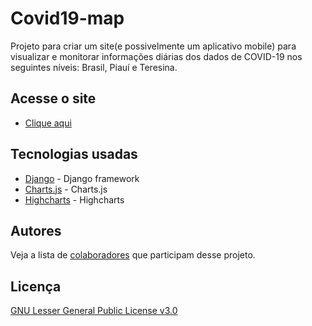 # Covid19-map

Projeto para criar um site(e possivelmente um aplicativo mobile) para visualizar e monitorar informações diárias dos dados de COVID-19 nos seguintes níveis: Brasil, Piauí e Teresina.

## Acesse o site

- [Clique aqui](https://covid19-map-pi.herokuapp.com/)

## Tecnologias usadas

* [Django](https://www.djangoproject.com/) - Django framework
* [Charts.js](https://www.chartjs.org/) - Charts.js
* [Highcharts](https://www.highcharts.com/) - Highcharts

## Autores

Veja a lista de [colaboradores](https://github.com/IFPiaui/covid19-map/graphs/contributors) que participam desse projeto.

## Licença
[GNU Lesser General Public License v3.0](https://choosealicense.com/licenses/lgpl-3.0/)
